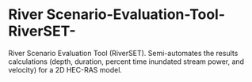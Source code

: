 # River Scenario-Evaluation-Tool-RiverSET-
River Scenario Evaluation Tool (RiverSET).  Semi-automates the results calculations (depth, duration, percent time inundated stream power, and velocity) for a 2D HEC-RAS model. 
